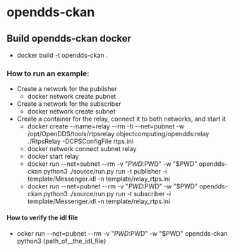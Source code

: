 # opendds-ckan

## Build opendds-ckan docker
 - docker build -t opendds-ckan .

### How to run an example:
 - Create a network for the publisher
    - docker network create pubnet
 - Create a network for the subscriber
    - docker network create subnet
  - Create a container for the relay, connect it to both networks, and start it
     - docker create --name=relay --rm -ti --net=pubnet -w /opt/OpenDDS/tools/rtpsrelay objectcomputing/opendds:relay ./RtpsRelay -DCPSConfigFile rtps.ini
     - docker network connect subnet relay
     - docker start relay
     - docker run --net=subnet --rm -v "$PWD:$PWD" -w "$PWD" opendds-ckan python3 ./source/run.py run -t publisher -i template/Messenger.idl -n template/relay_rtps.ini
     - docker run --net=pubnet --rm -v "$PWD:$PWD" -w "$PWD" opendds-ckan python3 ./source/run.py run -t subscriber -i template/Messenger.idl -n template/relay_rtps.ini
 #### How to verify the idl file
  - ocker run --net=pubnet --rm -v "$PWD:$PWD" -w "$PWD" opendds-ckan python3 {path_of__the_idl_file}
